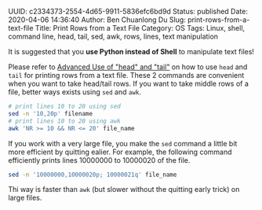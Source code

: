 UUID: c2334373-2554-4d65-9911-5836efc6bd9d
Status: published
Date: 2020-04-06 14:36:40
Author: Ben Chuanlong Du
Slug: print-rows-from-a-text-file
Title: Print Rows from a Text File
Category: OS
Tags: Linux, shell, command line, head, tail, sed, awk, rows, lines, text manipulation

It is suggested that you **use Python instead of Shell** to manipulate text files!

Please refer to 
[Advanced Use of "head" and "tail"](http://www.legendu.net/en/blog/advanced-use-head-tail/)
on how to use `head` and `tail` for printing rows from a text file.
These 2 commands are convenient when you want to take head/tail rows. 
If you want to take middle rows of a file,
better ways exists using `sed` and `awk`. 
```bash
# print lines 10 to 20 using sed
sed -n '10,20p' filename
# print lines 10 to 20 using awk
awk 'NR >= 10 && NR <= 20' file_name
```
If you work with a very large file, 
you make the `sed` command a little bit more efficient by quitting ealier. 
For example, 
the following command efficiently prints lines 10000000 to 10000020 of the file.
```bash
sed -n '10000000,10000020p; 10000021q' file_name 
```
Thi way is faster than `awk` (but slower without the quitting early trick) on large files.

